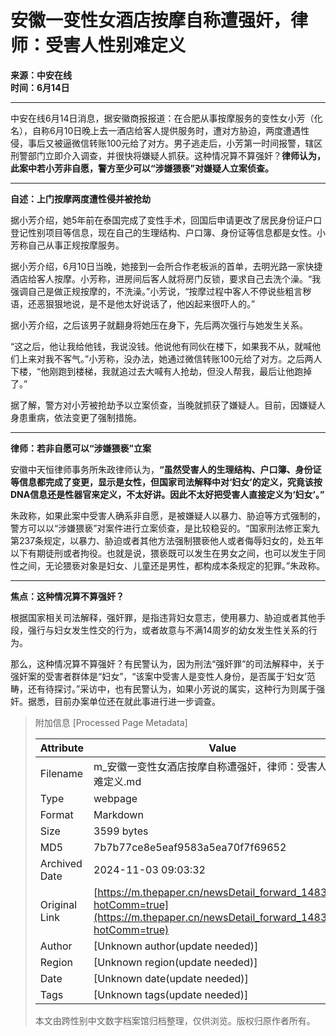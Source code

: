 # 安徽一变性女酒店按摩自称遭强奸，律师：受害人性别难定义

**来源：中安在线**  
**时间：6月14日**  

---

中安在线6月14日消息，据安徽商报报道：在合肥从事按摩服务的变性女小芳（化名），自称6月10日晚上去一酒店给客人提供服务时，遭对方胁迫，两度遭遇性侵，事后又被逼微信转账100元给了对方。男子逃走后，小芳第一时间报警，辖区刑警部门立即介入调查，并很快将嫌疑人抓获。这种情况算不算强奸？**律师认为，此案中若小芳非自愿，警方至少可以“涉嫌猥亵”对嫌疑人立案侦查。**

---

**自述：上门按摩两度遭性侵并被抢劫**

据小芳介绍，她5年前在泰国完成了变性手术，回国后申请更改了居民身份证户口登记性别项目等信息，现在自己的生理结构、户口簿、身份证等信息都是女性。小芳称自己从事正规按摩服务。

据小芳介绍，6月10日当晚，她接到一会所合作老板派的首单，去明光路一家快捷酒店给客人按摩。小芳称，进房间后客人就将房门反锁，要求自己去洗个澡。“我强调自己是做正规按摩的，不洗澡。”小芳说，“按摩过程中客人不停说些粗言秽语，还恶狠狠地说，是不是他太好说话了，他凶起来很吓人的。”

据小芳介绍，之后该男子就翻身将她压在身下，先后两次强行与她发生关系。

“这之后，他让我给他钱，我说没钱。他说他有同伙在楼下，如果我不从，就喊他们上来对我不客气。”小芳称，没办法，她通过微信转账100元给了对方。之后两人下楼，“他刚跑到楼梯，我就追过去大喊有人抢劫，但没人帮我，最后让他跑掉了。”

据了解，警方对小芳被抢劫予以立案侦查，当晚就抓获了嫌疑人。目前，因嫌疑人身患重病，依法变更了强制措施。

---

**律师：若非自愿可以“涉嫌猥亵”立案**

安徽中天恒律师事务所朱政律师认为，**“虽然受害人的生理结构、户口簿、身份证等信息都完成了变更，显示是女性，但国家司法解释中对‘妇女’的定义，究竟该按DNA信息还是性器官来定义，不太好讲。因此不太好把受害人直接定义为‘妇女’。”**

朱政称，如果此案中受害人确系非自愿，是被嫌疑人以暴力、胁迫等方式强制的，警方可以以“涉嫌猥亵”对案件进行立案侦查，是比较稳妥的。“国家刑法修正案九第237条规定，以暴力、胁迫或者其他方法强制猥亵他人或者侮辱妇女的，处五年以下有期徒刑或者拘役。也就是说，猥亵既可以发生在男女之间，也可以发生于同性之间，无论猥亵对象是妇女、儿童还是男性，都构成本条规定的犯罪。”朱政称。

---

**焦点：这种情况算不算强奸？**

根据国家相关司法解释，强奸罪，是指违背妇女意志，使用暴力、胁迫或者其他手段，强行与妇女发生性交的行为，或者故意与不满14周岁的幼女发生性关系的行为。

那么，这种情况算不算强奸？有民警认为，因为刑法“强奸罪”的司法解释中，关于强奸案的受害者群体是“妇女”，“该案中受害人是变性人身份，是否属于‘妇女’范畴，还有待探讨。”采访中，也有民警认为，如果小芳说的属实，这种行为则属于强奸。据悉，目前办案单位还在就此事进行进一步调查。

> 附加信息 [Processed Page Metadata]
>
> | Attribute       | Value                                  |
> |-----------------|----------------------------------------|
> | Filename        | m_安徽一变性女酒店按摩自称遭强奸，律师：受害人性别难定义.md                             |
> | Type            | webpage                                 |
> | Format          | Markdown                               |
> | Size            | 3599 bytes                           |
> | MD5             | 7b7b77ce8e5eaf9583a5ea70f7f69652                                  |
> | Archived Date   | 2024-11-03 09:03:32                             |
> | Original Link   | [https://m.thepaper.cn/newsDetail_forward_1483533?hotComm=true](https://m.thepaper.cn/newsDetail_forward_1483533?hotComm=true)                         |
> | Author          | [Unknown author(update needed)]                              |
> | Region          | [Unknown region(update needed)]                              |
> | Date            | [Unknown date(update needed)]                                 |
> | Tags            | [Unknown tags(update needed)]                                 |
>
> 本文由跨性别中文数字档案馆归档整理，仅供浏览。版权归原作者所有。
>